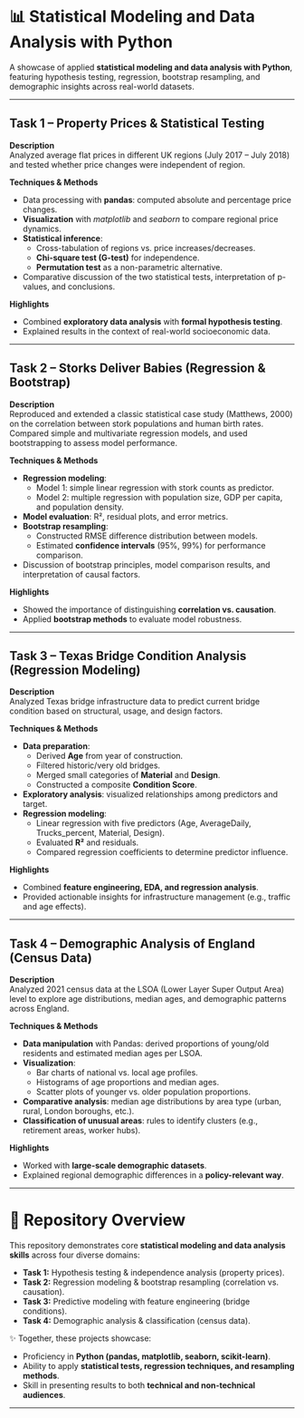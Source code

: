 # 📊 Statistical Modeling and Data Analysis with Python  

A showcase of applied **statistical modeling and data analysis with Python**, featuring hypothesis testing, regression, bootstrap resampling, and demographic insights across real-world datasets.  

---

## **Task 1 – Property Prices & Statistical Testing**  
**Description**  
Analyzed average flat prices in different UK regions (July 2017 – July 2018) and tested whether price changes were independent of region.  

**Techniques & Methods**  
- Data processing with **pandas**: computed absolute and percentage price changes.  
- **Visualization** with *matplotlib* and *seaborn* to compare regional price dynamics.  
- **Statistical inference**:  
  - Cross-tabulation of regions vs. price increases/decreases.  
  - **Chi-square test (G-test)** for independence.  
  - **Permutation test** as a non-parametric alternative.  
- Comparative discussion of the two statistical tests, interpretation of p-values, and conclusions.  

**Highlights**  
- Combined **exploratory data analysis** with **formal hypothesis testing**.  
- Explained results in the context of real-world socioeconomic data.  

---

## **Task 2 – Storks Deliver Babies (Regression & Bootstrap)**  
**Description**  
Reproduced and extended a classic statistical case study (Matthews, 2000) on the correlation between stork populations and human birth rates. Compared simple and multivariate regression models, and used bootstrapping to assess model performance.  

**Techniques & Methods**  
- **Regression modeling**:  
  - Model 1: simple linear regression with stork counts as predictor.  
  - Model 2: multiple regression with population size, GDP per capita, and population density.  
- **Model evaluation**: R², residual plots, and error metrics.  
- **Bootstrap resampling**:  
  - Constructed RMSE difference distribution between models.  
  - Estimated **confidence intervals** (95%, 99%) for performance comparison.  
- Discussion of bootstrap principles, model comparison results, and interpretation of causal factors.  

**Highlights**  
- Showed the importance of distinguishing **correlation vs. causation**.  
- Applied **bootstrap methods** to evaluate model robustness.  

---

## **Task 3 – Texas Bridge Condition Analysis (Regression Modeling)**  
**Description**  
Analyzed Texas bridge infrastructure data to predict current bridge condition based on structural, usage, and design factors.  

**Techniques & Methods**  
- **Data preparation**:  
  - Derived **Age** from year of construction.  
  - Filtered historic/very old bridges.  
  - Merged small categories of **Material** and **Design**.  
  - Constructed a composite **Condition Score**.  
- **Exploratory analysis**: visualized relationships among predictors and target.  
- **Regression modeling**:  
  - Linear regression with five predictors (Age, AverageDaily, Trucks_percent, Material, Design).  
  - Evaluated **R²** and residuals.  
  - Compared regression coefficients to determine predictor influence.  

**Highlights**  
- Combined **feature engineering, EDA, and regression analysis**.  
- Provided actionable insights for infrastructure management (e.g., traffic and age effects).  

---

## **Task 4 – Demographic Analysis of England (Census Data)**  
**Description**  
Analyzed 2021 census data at the LSOA (Lower Layer Super Output Area) level to explore age distributions, median ages, and demographic patterns across England.  

**Techniques & Methods**  
- **Data manipulation** with Pandas: derived proportions of young/old residents and estimated median ages per LSOA.  
- **Visualization**:  
  - Bar charts of national vs. local age profiles.  
  - Histograms of age proportions and median ages.  
  - Scatter plots of younger vs. older population proportions.  
- **Comparative analysis**: median age distributions by area type (urban, rural, London boroughs, etc.).  
- **Classification of unusual areas**: rules to identify clusters (e.g., retirement areas, worker hubs).  

**Highlights**  
- Worked with **large-scale demographic datasets**.  
- Explained regional demographic differences in a **policy-relevant way**.  

---

# 📌 Repository Overview  

This repository demonstrates core **statistical modeling and data analysis skills** across four diverse domains:  

- **Task 1:** Hypothesis testing & independence analysis (property prices).  
- **Task 2:** Regression modeling & bootstrap resampling (correlation vs. causation).  
- **Task 3:** Predictive modeling with feature engineering (bridge conditions).  
- **Task 4:** Demographic analysis & classification (census data).  

✨ Together, these projects showcase:  
- Proficiency in **Python (pandas, matplotlib, seaborn, scikit-learn)**.  
- Ability to apply **statistical tests, regression techniques, and resampling methods**.  
- Skill in presenting results to both **technical and non-technical audiences**.  

---
